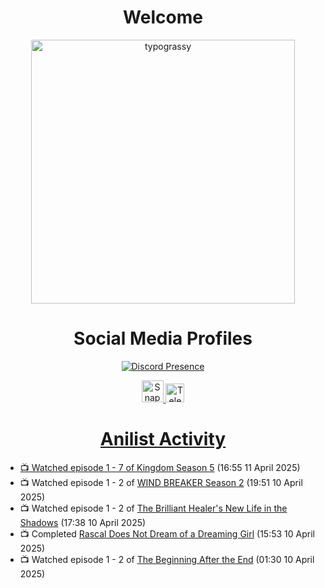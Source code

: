 <div align="center">

# Welcome
<a href="https://github.com/kawarimidoll/typograssy">
    <img alt="typograssy" src="https://typograssy.deno.dev/api?text=%E3%82%88%E3%81%86%E3%81%93%E3%81%9D%E3%81%BF%E3%81%AA%E3%81%95%E3%82%93%20-%20Sheby--&&l0=none&l1=82d9d0&l2=027353&l3=038c4c&l4=01402e&bg=none&frame=none&speed=100&comment=" width="421.99">
</a>

</div>

<div align="center">

# Social Media Profiles

[![Discord Presence](https://lanyard.cnrad.dev/api/612532963938271232)](https://discord.com/users/612532963938271232)


<a href="https://www.snapchat.com/add/a.sheby" title="Snapchat Profile">
    <img src="https://www.freepnglogos.com/uploads/snapchat-logo-png-0.png" width="35" alt="Snapchat Logo" />


<a href="https://t.me/ASheby" title="Telegram Profile">
    <img src="https://www.freepnglogos.com/uploads/telegram-logo-png-0.png" width="30" alt="Telegram Logo" />


</div>

<div align="center">

# Anilist Activity

</div>

<!-- ANILIST_ACTIVITY:start -->

-   📺 Watched episode 1 - 7 of [Kingdom Season 5](https://anilist.co/anime/155227) (16:55 11 April 2025)
-   📺 Watched episode 1 - 2 of [WIND BREAKER Season 2](https://anilist.co/anime/178680) (19:51 10 April 2025)
-   📺 Watched episode 1 - 2 of [The Brilliant Healer's New Life in the Shadows](https://anilist.co/anime/175872) (17:38 10 April 2025)
-   📺 Completed [Rascal Does Not Dream of a Dreaming Girl](https://anilist.co/anime/104157) (15:53 10 April 2025)
-   📺 Watched episode 1 - 2 of [The Beginning After the End](https://anilist.co/anime/183161) (01:30 10 April 2025)

<!-- ANILIST_ACTIVITY:end -->

